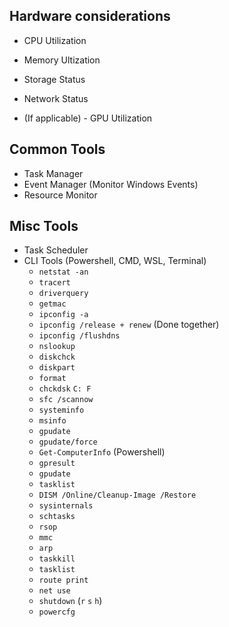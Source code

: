 ## Hardware considerations

- CPU Utilization
- Memory Ultization
- Storage Status
- Network Status

- (If applicable) - GPU Utilization

## Common Tools
- Task Manager
- Event Manager (Monitor Windows Events)
- Resource Monitor

## Misc Tools
- Task Scheduler
- CLI Tools (Powershell, CMD, WSL, Terminal)
    - `netstat -an`
    - `tracert`
    - `driverquery`
    - `getmac`
    - `ipconfig -a`
    - `ipconfig /release + renew` (Done together)
    - `ipconfig /flushdns`
    - `nslookup` 
    - `diskchck`
    - `diskpart`
    - `format` 
    - `chckdsk` `C: F`
    - `sfc /scannow`
    - `systeminfo`
    - `msinfo`
    - `gpudate`
    - `gpudate/force`
    - `Get-ComputerInfo` (Powershell)
    - `gpresult`
    - `gpudate` 
    - `tasklist`
    - `DISM /Online/Cleanup-Image /Restore`
    - `sysinternals`
    - `schtasks`
    - `rsop`
    - `mmc`
    - `arp`
    - `taskkill`
    - `tasklist`
    - `route print`
    - `net use`
    - `shutdown` (`r` `s` `h`)
    - `powercfg`
